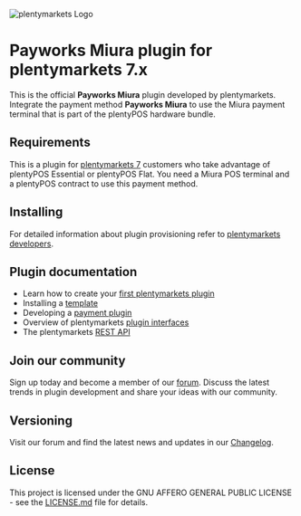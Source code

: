 ![plentymarkets Logo](http://www.plentymarkets.eu/layout/pm/images/logo/plentymarkets-logo.jpg)

# Payworks Miura plugin for plentymarkets 7.x

This is the official **Payworks Miura** plugin developed by plentymarkets. Integrate the payment method **Payworks Miura** to use the Miura payment terminal that is part of the plentyPOS hardware bundle.

## Requirements

This is a plugin for [plentymarkets 7](https://www.plentymarkets.com) customers who take advantage of plentyPOS Essential or plentyPOS Flat. You need a Miura POS terminal and a plentyPOS contract to use this payment method.

## Installing

For detailed information about plugin provisioning refer to [plentymarkets developers](https://developers.plentymarkets.com/dev-doc/basics#plugin-provisioning).

## Plugin documentation

- Learn how to create your [first plentymarkets plugin](https://developers.plentymarkets.com/tutorials/helloworld)
- Installing a [template](https://developers.plentymarkets.com/tutorials/design)
- Developing a [payment plugin](https://developers.plentymarkets.com/tutorials/payment)
- Overview of plentymarkets [plugin interfaces](https://developers.plentymarkets.com/dev-doc/basics#guide-interface)
- The plentymarkets [REST API](https://developers.plentymarkets.com/rest-doc/introduction)

## Join our community

Sign up today and become a member of our [forum](https://forum.plentymarkets.com/c/plugin-entwicklung/plugin-payment). Discuss the latest trends in plugin development and share your ideas with our community.

## Versioning

Visit our forum and find the latest news and updates in our [Changelog](https://forum.plentymarkets.com/c/changelog?order=created).

## License

This project is licensed under the GNU AFFERO GENERAL PUBLIC LICENSE - see the [LICENSE.md](/LICENSE.md) file for details.
